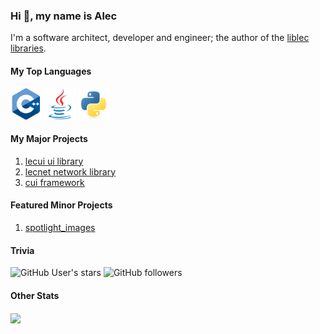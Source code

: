 ### Hi 👋, my name is Alec

I'm a software architect, developer and engineer; the author of the [liblec libraries](https://github.com/alecmus/liblec).

#### My Top Languages

<img src="https://github.com/devicons/devicon/blob/master/icons/cplusplus/cplusplus-original.svg" alt="C++" height="50" width="50" /> <img src="https://github.com/devicons/devicon/blob/master/icons/java/java-original.svg" alt="Java" width="50" height="50" /> <img src="https://github.com/devicons/devicon/blob/master/icons/python/python-original.svg" alt="Python" width="50" height="50" />

#### My Major Projects
1. <a href="https://github.com/alecmus/lecui">lecui ui library</a>
2. <a href="https://github.com/alecmus/lecnet">lecnet network library</a>
3. <a href="https://github.com/alecmus/cui">cui framework</a>

#### Featured Minor Projects
1. <a href="https://github.com/alecmus/spotlight_images">spotlight_images</a>

#### Trivia
![GitHub User's stars](https://img.shields.io/github/stars/alecmus?affiliations=OWNER&label=GitHub%20Stars&logo=GitHub&logoColor=white)
![GitHub followers](https://img.shields.io/github/followers/alecmus?logo=GitHub&logoColor=white)

#### Other Stats
<a href="https://github.com/alecmus">
  <img align="center" src="https://github-readme-stats.vercel.app/api/top-langs/?username=alecmus&theme=light&hide_langs_below=1&hide=c,html&langs_count=5" />
</a>

<br>



<!--
**alecmus/alecmus** is a ✨ _special_ ✨ repository because its `README.md` (this file) appears on your GitHub profile.

Here are some ideas to get you started:

- 🔭 I’m currently working on ...
- 🌱 I’m currently learning ...
- 👯 I’m looking to collaborate on ...
- 🤔 I’m looking for help with ...
- 💬 Ask me about ...
- 📫 How to reach me: ...
- 😄 Pronouns: ...
- ⚡ Fun fact: ...
-->

